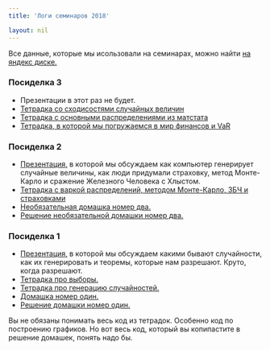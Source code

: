 ```yaml
---
title: 'Логи семинаров 2018'

layout: nil
---
```


Все данные, которые мы исользовали на семинарах, можно найти [на яндекс диске.](https://yadi.sk/d/C3Io-r3m3Uv8hD)

### Посиделка 3
* Презентации в этот раз не будет.
* [Тетрадка со сходисостями случайных величин](http://nbviewer.jupyter.org/github/FUlyankin/r_probability/blob/master/end_seminars/sem_3/3.1%20Сходимости.ipynb)
* [Тетрадка с основными распределениями из матстата](http://nbviewer.jupyter.org/github/FUlyankin/r_probability/blob/master/end_seminars/sem_3/3.2%20Распределения%20из%20матстата.ipynb)
* [Тетрадка, в которой мы погружаемся в мир финансов и VaR](http://nbviewer.jupyter.org/github/FUlyankin/r_probability/blob/master/end_seminars/sem_3/3.3%20Резкое%20погружение%20в%20финансовый%20мир.ipynb)


### Посиделка 2

* [Презентация,](https://github.com/FUlyankin/r_probability/raw/master/end_seminars/sem_2/sem_2.pdf) в которой мы обсуждаем как компьютер генерирует случайные величины, как люди придумали страховку, метод Монте-Карло и сражение Железного Человека с Хлыстом.
* [Тетрадка с варкой распределений, методом Монте-Карло, ЗБЧ и страховками](http://nbviewer.jupyter.org/github/FUlyankin/r_probability/blob/master/end_seminars/sem_2/2.1%20Mote_carlo.ipynb)
* [Необязательная домашка номер два.](http://nbviewer.jupyter.org/github/FUlyankin/r_probability/blob/master/end_seminars/sem_2/HW_2.ipynb)
* [Решение необязательной домашки номер два.](http://nbviewer.jupyter.org/github/FUlyankin/r_probability/blob/master/end_seminars/sem_2/HW_2_solution.ipynb)

### Посиделка 1

* [Презентация,](https://github.com/FUlyankin/r_probability/raw/master/end_seminars/sem_1/sem1.pdf) в которой мы обсуждаем какими бывают случайности, как их генерировать и теоремы, которые нам разрешают. Круто, когда разрешают.
* [Тетрадка про выборы.](http://nbviewer.jupyter.org/github/FUlyankin/r_probability/blob/master/end_seminars/sem_1/1.1%20Elections.ipynb)
* [Тетрадка про генерацию случайностей.](http://nbviewer.jupyter.org/github/FUlyankin/r_probability/blob/master/end_seminars/sem_1/1.2%20Distributions.ipynb)
* [Домашка номер один.](http://nbviewer.jupyter.org/github/FUlyankin/r_probability/blob/master/end_seminars/sem_1/HW_1.ipynb)
* [Решение домашки номер один.](http://nbviewer.jupyter.org/github/FUlyankin/r_probability/blob/master/end_seminars/sem_1/HW_1_solution.ipynb)

Вы не обязаны понимать весь код из тетрадок. Особенно код по построению графиков. Но вот весь код, который вы копипастите в решение домашек, понять надо бы.

